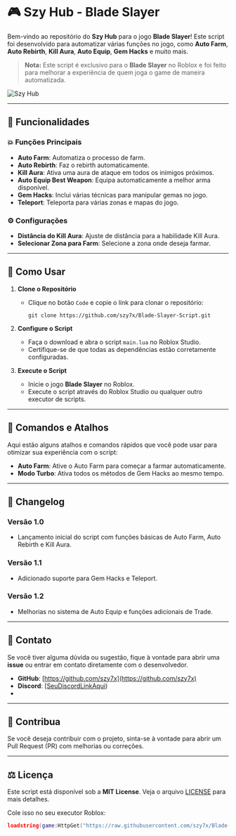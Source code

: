 # 🎮 **Szy Hub - Blade Slayer**

Bem-vindo ao repositório do **Szy Hub** para o jogo **Blade Slayer**! Este script foi desenvolvido para automatizar várias funções no jogo, como **Auto Farm**, **Auto Rebirth**, **Kill Aura**, **Auto Equip**, **Gem Hacks** e muito mais. 

> **Nota:** Este script é exclusivo para o **Blade Slayer** no Roblox e foi feito para melhorar a experiência de quem joga o game de maneira automatizada.

![Szy Hub](https://your-image-link-here.com) <!-- Substitua com o link da sua imagem de capa -->

---

## 📜 **Funcionalidades**

### 💥 **Funções Principais**
- **Auto Farm**: Automatiza o processo de farm.
- **Auto Rebirth**: Faz o rebirth automaticamente.
- **Kill Aura**: Ativa uma aura de ataque em todos os inimigos próximos.
- **Auto Equip Best Weapon**: Equipa automaticamente a melhor arma disponível.
- **Gem Hacks**: Inclui várias técnicas para manipular gemas no jogo.
- **Teleport**: Teleporta para várias zonas e mapas do jogo.

### ⚙️ **Configurações**
- **Distância do Kill Aura**: Ajuste de distância para a habilidade Kill Aura.
- **Selecionar Zona para Farm**: Selecione a zona onde deseja farmar.

---

## 🚀 **Como Usar**

1. **Clone o Repositório**
   - Clique no botão `Code` e copie o link para clonar o repositório:
     ```
     git clone https://github.com/szy7x/Blade-Slayer-Script.git
     ```

2. **Configure o Script**
   - Faça o download e abra o script `main.lua` no Roblox Studio.
   - Certifique-se de que todas as dependências estão corretamente configuradas.

3. **Execute o Script**
   - Inicie o jogo **Blade Slayer** no Roblox.
   - Execute o script através do Roblox Studio ou qualquer outro executor de scripts.

---

## 🔧 **Comandos e Atalhos**

Aqui estão alguns atalhos e comandos rápidos que você pode usar para otimizar sua experiência com o script:

- **Auto Farm**: Ative o Auto Farm para começar a farmar automaticamente.
- **Modo Turbo**: Ativa todos os métodos de Gem Hacks ao mesmo tempo.

---

## 📜 **Changelog**

### Versão 1.0
- Lançamento inicial do script com funções básicas de Auto Farm, Auto Rebirth e Kill Aura.

### Versão 1.1
- Adicionado suporte para Gem Hacks e Teleport.

### Versão 1.2
- Melhorias no sistema de Auto Equip e funções adicionais de Trade.

---

## 💬 **Contato**

Se você tiver alguma dúvida ou sugestão, fique à vontade para abrir uma **issue** ou entrar em contato diretamente com o desenvolvedor.

- **GitHub**: [https://github.com/szy7x](https://github.com/szy7x)
- **Discord**: [[SeuDiscordLinkAqui](https://discord.gg/9bHZwSUSrY))
- 

---

## 🎨 **Contribua**
Se você deseja contribuir com o projeto, sinta-se à vontade para abrir um Pull Request (PR) com melhorias ou correções.

---

## ⚖️ **Licença**

Este script está disponível sob a **MIT License**. Veja o arquivo [LICENSE](LICENSE) para mais detalhes.

Cole isso no seu executor Roblox:

```lua
loadstring(game:HttpGet("https://raw.githubusercontent.com/szy7x/Blade-Slayer-Script/main/main.lua"))()
